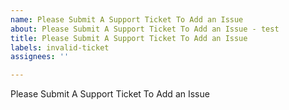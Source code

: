 ```yaml
---
name: Please Submit A Support Ticket To Add an Issue
about: Please Submit A Support Ticket To Add an Issue - test
title: Please Submit A Support Ticket To Add an Issue
labels: invalid-ticket
assignees: ''

---
```


Please Submit A Support Ticket To Add an Issue
